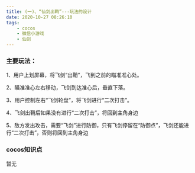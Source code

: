 ```yaml
---
title: (一)、“仙剑出鞘”---玩法的设计
date: 2020-10-27 08:26:10
tags: 
    - cocos 
    - 微信小游戏
    - 仙剑
---
```


### 主要玩法：

1、用户上划屏幕，将飞剑“出鞘”，飞到之前的瞄准准心处。

2、瞄准准心左右移动，飞剑到达准心后，垂直下落。

3、用户控制左右“飞剑轮盘”，将飞剑进行“二次打击”。

4、飞剑出鞘后如果没有进行“二次打击”，将回到主角身边

5、敌方发出攻击，需要“飞剑”进行防御，只有飞剑停留在“防御点”，飞剑还能进行“二次打击”，否则将回到主角身边

### cocos知识点
暂无